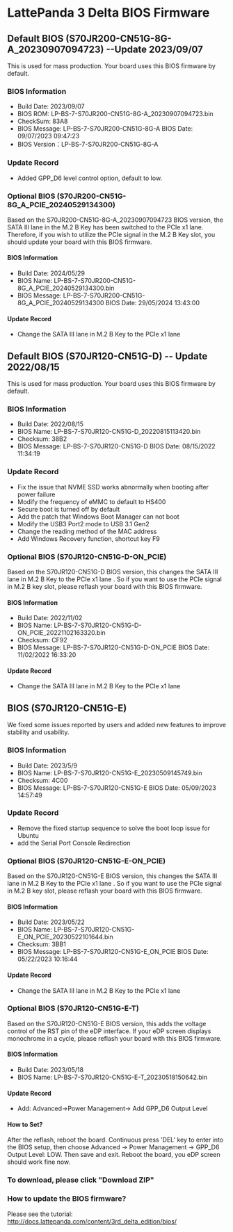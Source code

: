# LattePanda 3 Delta BIOS Firmware

## Default BIOS (S70JR200-CN51G-8G-A_20230907094723)  --Update 2023/09/07
This is used for mass production. Your board uses this BIOS firmware by default.

### BIOS Information

* Build Date:	2023/09/07
* BIOS ROM: LP-BS-7-S70JR200-CN51G-8G-A_20230907094723.bin
* CheckSum: 83A8
* BIOS Message: LP-BS-7-S70JR200-CN51G-8G-A BIOS Date: 09/07/2023 09:47:23
* BIOS Version：LP-BS-7-S70JR200-CN51G-8G-A

###  Update Record

* Added GPP_D6 level control option, default to low.


### Optional BIOS (S70JR200-CN51G-8G_A_PCIE_20240529134300)

Based on the S70JR200-CN51G-8G-A_20230907094723 BIOS version, the SATA III lane in the M.2 B Key has been switched to the PCIe x1 lane. Therefore, if you wish to utilize the PCIe signal in the M.2 B Key slot, you should update your board with this BIOS firmware.

#### BIOS Information

* Build Date:	2024/05/29
* BIOS Name:	LP-BS-7-S70JR200-CN51G-8G_A_PCIE_20240529134300.bin
* BIOS Message:	LP-BS-7-S70JR200-CN51G-8G_A_PCIE_20240529134300 BIOS Date: 29/05/2024 13:43:00

####  Update Record

* Change the SATA III lane in M.2 B Key to the PCIe x1 lane

## Default BIOS (S70JR120-CN51G-D)  -- Update 2022/08/15

This is used for mass production. Your board uses this BIOS firmware by default.

### BIOS Information

* Build Date:	2022/08/15
* BIOS Name:	LP-BS-7-S70JR120-CN51G-D_20220815113420.bin
* Checksum:	38B2
* BIOS Message:	LP-BS-7-S70JR120-CN51G-D BIOS Date: 08/15/2022 11:34:19

###  Update Record

* Fix the issue that NVME SSD works abnormally when booting after power failure
* Modify the frequency of eMMC to default to HS400
* Secure boot is turned off by default
* Add the patch that Windows Boot Manager can not boot
* Modify the USB3 Port2 mode to USB 3.1 Gen2
* Change the reading method of the MAC address
* Add Windows Recovery function, shortcut key F9

### Optional BIOS (S70JR120-CN51G-D-ON_PCIE)

Based on the S70JR120-CN51G-D BIOS version, this changes the SATA III lane in M.2 B Key to the PCIe x1 lane . So if you want to use the  PCIe signal in M.2 B key slot, please reflash your board with this BIOS firmware.

#### BIOS Information

* Build Date:	2022/11/02
* BIOS Name:	LP-BS-7-S70JR120-CN51G-D-ON_PCIE_20221102163320.bin
* Checksum:	CF92
* BIOS Message:	LP-BS-7-S70JR120-CN51G-D-ON_PCIE BIOS Date: 11/02/2022 16:33:20

####  Update Record

* Change the SATA III lane in M.2 B Key to the PCIe x1 lane

  


##  BIOS (S70JR120-CN51G-E)

We fixed some issues reported by users and added new features to improve stability and usability.

### BIOS Information

* Build Date:	2023/5/9
* BIOS Name:	LP-BS-7-S70JR120-CN51G-E_20230509145749.bin
* Checksum:	4C00
* BIOS Message:	LP-BS-7-S70JR120-CN51G-E BIOS Date: 05/09/2023 14:57:49

###  Update Record

* Remove the fixed startup sequence to solve the boot loop issue for Ubuntu
* add the Serial Port Console Redirection

### Optional BIOS (S70JR120-CN51G-E-ON_PCIE)

Based on the S70JR120-CN51G-E BIOS version, this changes the SATA III lane in M.2 B Key to the PCIe x1 lane . So if you want to use the PCIe signal in M.2 B key slot, please reflash your board with this BIOS firmware.

#### BIOS Information

* Build Date:	2023/05/22
* BIOS Name:	LP-BS-7-S70JR120-CN51G-E_ON_PCIE_20230522101644.bin
* Checksum:	3BB1
* BIOS Message:	LP-BS-7-S70JR120-CN51G-E_ON_PCIE BIOS Date: 05/22/2023 10:16:44

####  Update Record

* Change the SATA III lane in M.2 B Key to the PCIe x1  lane

### Optional BIOS (S70JR120-CN51G-E-T)

Based on the S70JR120-CN51G-E BIOS version, this adds the voltage control of the RST pin of the eDP interface. If your eDP screen displays monochrome in a cycle, please reflash your board with this BIOS firmware. 

#### BIOS Information

* Build Date:	2023/05/18
* BIOS Name:	LP-BS-7-S70JR120-CN51G-E-T_20230518150642.bin

####  Update Record

* Add: Advanced->Power Management-> Add GPP_D6 Output Level

####  How to Set?
After the reflash, reboot the board. Continuous press 'DEL' key to  enter into the BIOS setup, then choose Advanced -> Power Management -> GPP_D6 Output Level: LOW. Then save and exit. Reboot the board, you eDP screen should work fine now.




### To download, please click "Download ZIP"

### How to update the BIOS firmware?

  Please see the tutorial: http://docs.lattepanda.com/content/3rd_delta_edition/bios/

